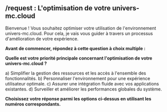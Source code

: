 ##  /request : L'optimisation de votre univers-mc.cloud 

  Bienvenue ! Vous souhaitez optimiser votre utilisation de l'environnement  univers-mc.cloud. Pour cela, je vais vous guider à travers un processus d'amélioration de votre expérience.

 **Avant de commencer, répondez à cette question à choix multiple :**

**Quelle est votre priorité principale concernant l'optimisation de votre univers-mc.cloud ?**

 a) Simplifier la gestion des ressources et les accès à l'ensemble des fonctionnalités.
 b) Personnaliser l'environnement pour une expérience utilisateur optimale.
 c) Assurer une intégration fluide avec vos applications existantes.
 d)  Surveiller et améliorer les performances globales du système.

**Choisissez votre réponse parmi les options ci-dessus en utilisant les numéros correspondants.**   



